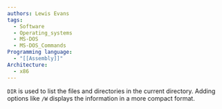 ```yaml
---
authors: Lewis Evans
tags:
  - Software
  - Operating_systems
  - MS-DOS
  - MS-DOS_Commands
Programming language:
  - "[[Assembly]]"
Architecture:
  - x86
---
```

`DIR` is used to list the files and directories in the current directory. Adding options like `/W` displays the information in a more compact format.